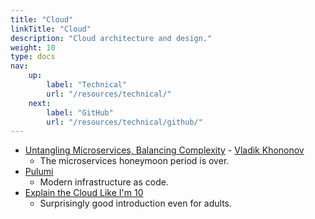 ```yaml
---
title: "Cloud"
linkTitle: "Cloud"
description: "Cloud architecture and design."
weight: 10
type: docs
nav:
    up:
        label: "Technical"
        url: "/resources/technical/"
    next:
        label: "GitHub"
        url: "/resources/technical/github/"
---
```

* [Untangling Microservices, Balancing Complexity](https://vladikk.com/2020/04/09/untangling-microservices/) - [Vladik Khononov](https://vladikk.com/page/about/)
  * The microservices honeymoon period is over.
* [Pulumi](https://www.pulumi.com/)
  * Modern infrastructure as code.
* [Explain the Cloud Like I'm 10](https://www.amazon.com/Explain-Cloud-Like-Im-10/dp/0979707110/)
  * Surprisingly good introduction even for adults.
